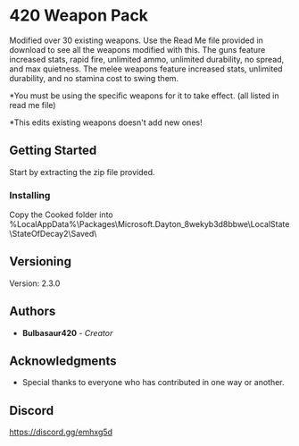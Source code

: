 # 420 Weapon Pack

Modified over 30 existing weapons. Use the Read Me file provided in download to see all the weapons modified with this. The guns feature increased stats, rapid fire, unlimited ammo, unlimited durability, no spread, and max quietness. The melee weapons feature increased stats, unlimited durability, and no stamina cost to swing them.  

*You must be using the specific weapons for it to take effect. (all listed in read me file) 

*This edits existing weapons doesn't add new ones!

## Getting Started

Start by extracting the zip file provided.

### Installing

Copy the Cooked folder into %LocalAppData%\Packages\Microsoft.Dayton_8wekyb3d8bbwe\LocalState\StateOfDecay2\Saved\

## Versioning

Version: 2.3.0 

## Authors

* **Bulbasaur420** - *Creator*

## Acknowledgments

* Special thanks to everyone who has contributed in one way or another.

## Discord
https://discord.gg/emhxg5d
